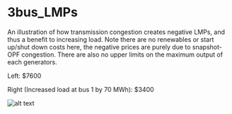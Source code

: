 # 3bus_LMPs
An illustration of how transmission congestion creates negative LMPs, and thus a benefit to increasing load. Note there are no renewables or start up/shut down costs here, the negative prices are purely due to snapshot-OPF congestion. There are also no upper limits on the maximum output of each generators.

Left: $7600

Right (Increased load at bus 1 by 70 MWh): $3400

![alt text](https://github.com/kyribaker/3bus_LMPs/blob/main/3bus_LMP.png?raw=true)
